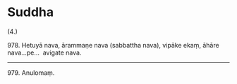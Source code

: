 # Suddha

(4.)

978\. Hetuyā nava, ārammaṇe nava (sabbattha nava), vipāke ekaṃ, āhāre nava…pe…  avigate nava.

---

979\. Anulomaṃ.
